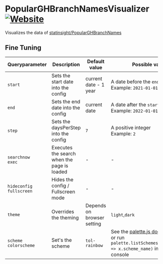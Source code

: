 # PopularGHBranchNamesVisualizer [![Website](https://img.shields.io/website?url=https%3A%2F%2Fstatinsight.github.io%2FPopularGHBranchNamesVisualizer%2F)](https://statinsight.github.io/PopularGHBranchNamesVisualizer/)
Visualizes the data of [statinsight/PopularGHBranchNames](https://github.com/statinsight/PopularGHBranchNames)

## Fine Tuning
| Queryparameter | Description | Default value | Possible values |
| --- | --- | --- | --- |
| ``start`` | Sets the start date into the config | current date - 1 year | A date before the ``end``-date<br/>Example: ``2021-01-01`` |
| ``end`` | Sets the end date into the config | current date | A date after the ``start``-date<br/>Example: ``2022-01-01`` |
| ``step`` | Sets the daysPerStep into the config | ``7`` | A positive integer<br/>Example: ``2`` |
| ``searchnow``<br>``exec`` | Executes the search when the page is loaded | - | - |
| ``hideconfig``<br>``fullscreen`` | Hides the config / Fullscreen mode | - | - |
| ``theme`` | Overrides the theming | Depends on browser setting | ``light``,``dark`` |
| ``scheme``<br>``colorscheme`` | Set's the scheme | ``tol-rainbow`` | See the [palette.js docs](https://github.com/google/palette.js/blob/79a703df344e3b24380ce1a211a2df7f2d90ca22/palette.js#L534-L594) <br/> or run ``palette.listSchemes('all').map(x => x.scheme_name)`` in the browser console | 
